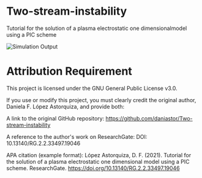 # Two-stream-instability
Tutorial for the solution of a plasma electrostatic one dimensionalmodel using a PIC scheme

![Simulation Output](assets/image.png)

# Attribution Requirement
This project is licensed under the GNU General Public License v3.0.

If you use or modify this project, you must clearly credit the original author, Daniela F. López Astorquiza, and provide both:

A link to the original GitHub repository:
https://github.com/daniastor/Two-stream-instability

A reference to the author's work on ResearchGate:
DOI: 10.13140/RG.2.2.33497.19046

APA citation (example format):
López Astorquiza, D. F. (2021). Tutorial for the solution of a plasma electrostatic one dimensional model using a PIC scheme. ResearchGate. https://doi.org/10.13140/RG.2.2.33497.19046
